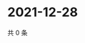 # 2021-12-28

共 0 条

<!-- BEGIN WEIBO -->
<!-- 最后更新时间 Tue Dec 28 2021 20:14:42 GMT+0800 (China Standard Time) -->

<!-- END WEIBO -->
